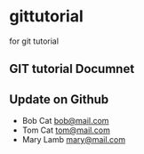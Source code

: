 # gittutorial
for git tutorial

## GIT tutorial Documnet
## Update on Github

- Bob Cat bob@mail.com
- Tom Cat tom@mail.com
- Mary Lamb mary@mail.com
